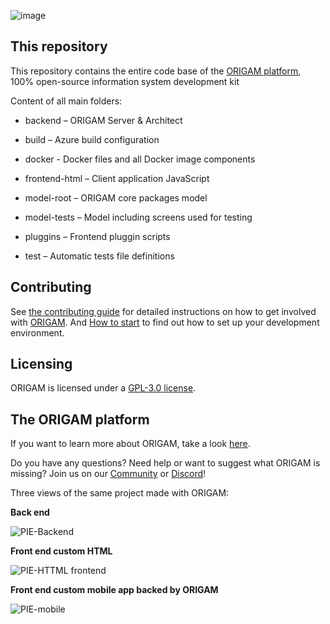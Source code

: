 ![image](https://www.origam.com/assets/img/ORIGAM-logo.svg)

## This repository ##

This repository contains the entire code base of the [ORIGAM platform](https://www.origam.com/), 100% open-source information system development kit 

Content of all main folders:

- backend – ORIGAM Server & Architect

- build – Azure build configuration

- docker - Docker files and all Docker image components

- frontend-html – Client application JavaScript

- model-root – ORIGAM core packages model

- model-tests – Model including screens used for testing

- pluggins – Frontend pluggin scripts

- test – Automatic tests file definitions

## Contributing ##
See [the contributing guide](CONTRIBUTING.md) for detailed instructions on how to get involved with [ORIGAM](https://www.origam.com). And [How to start](HOWTOSTART.md) to find out how to set up your development environment.

## Licensing ##
ORIGAM is licensed under a [GPL-3.0 license](LICENSE).

## The ORIGAM platform ##
    
If you want to learn more about ORIGAM, take a look [here](https://community.origam.com/t/1-introduction-to-the-origam-platform/3663).

Do you have any questions? Need help or want to suggest what ORIGAM is missing? Join us on our [Community](https://community.origam.com/) or [Discord](https://discord.gg/AxX8r6SkDn)!

Three views of the same project made with ORIGAM:

**Back end**

![PIE-Backend](https://github.com/origam/origam/assets/147499074/40ba5bdc-2624-4416-b25d-5d3283ac9858)

**Front end custom HTML**

![PIE-HTTML frontend](https://github.com/origam/origam/assets/147499074/4ee3ba61-8a5f-466b-8e25-7c6429b98ba8)

**Front end custom mobile app backed by ORIGAM**

![PIE-mobile](https://github.com/origam/origam/assets/147499074/da30a889-5836-4131-a4ce-17459feaa6c5)
